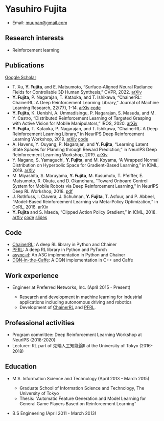 # Yasuhiro Fujita

- Email: muupan@gmail.com

## Research interests

- Reinforcement learning

## Publications

[Google Scholar](https://scholar.google.com/citations?user=vfOynukAAAAJ)

- T. Xu, **Y. Fujita**, and E. Matsumoto,  “Surface-Aligned Neural Radiance Fields for Controllable 3D Human Synthesis,” CVPR, 2022. [arXiv](https://arxiv.org/abs/2201.01683)
- **Y. Fujita**, P. Nagarajan, T. Kataoka, and T. Ishikawa, “ChainerRL:  ChainerRL: A Deep Reinforcement Learning Library,” Journal of Machine Learning Research, 22(77), 1-14. [arXiv](https://arxiv.org/abs/1912.03905v2) [code](https://github.com/chainer/chainerrl)
- **Y. Fujita**, K. Uenishi, A. Ummadisingu, P. Nagarajan, S. Masuda, and M. Y. Castro, “Distributed Reinforcement Learning of Targeted Grasping with Active Vision for Mobile Manipulators,” IROS, 2020. [arXiv](http://arxiv.org/abs/2007.08082)
- **Y. Fujita**, T. Kataoka, P. Nagarajan, and T. Ishikawa, “ChainerRL: A Deep Reinforcement Learning Library,” in NeurIPS Deep Reinforcement Learning Workshop, 2019. [arXiv](https://arxiv.org/abs/1912.03905v1) [code](https://github.com/chainer/chainerrl)
- A. Havens, Y. Ouyang, P. Nagarajan, and **Y. Fujita**, “Learning Latent State Spaces for Planning through Reward Prediction,” in NeurIPS Deep Reinforcement Learning Workshop, 2019. [arXiv](https://arxiv.org/abs/1912.04201)
- Y. Nagano, S. Yamaguchi, **Y. Fujita**, and M. Koyama, “A Wrapped Normal Distribution on Hyperbolic Space for Gradient-Based Learning,” in ICML, 2019. [arXiv](https://arxiv.org/abs/1902.02992)
- M. Miyashita, S. Maruyama, **Y. Fujita**, M. Kusumoto, T. Pfeiffer, E. Matsumoto, R. Okuta, and D. Okanohara, “Toward Onboard Control System for Mobile Robots via Deep Reinforcement Learning,” in NeurIPS Deep RL Workshop, 2018. [pdf](https://drive.google.com/open?id=0B_utB5Y8Y6D5d0NFZ25CdGluRDVGTlVyMHh2Q1g4NXZNbTJJ)
- J. Rothfuss, I. Clavera, J. Schulman, **Y. Fujita**, T. Asfour, and P. Abbeel, “Model-Based Reinforcement Learning via Meta-Policy Optimization,” in CoRL, 2018. [arXiv](https://arxiv.org/abs/1809.05214)
- **Y. Fujita** and S. Maeda, “Clipped Action Policy Gradient,” in ICML, 2018. [arXiv](https://arxiv.org/abs/1802.07564) [code](https://github.com/pfnet-research/capg) [slides](https://www.slideshare.net/mooopan/clipped-action-policy-gradient-107793858)

## Code

- [ChainerRL](https://github.com/chainer/chainerrl): A deep RL library in Python and Chainer
- [PFRL](https://github.com/pfnet/pfrl): A deep RL library in Python and PyTorch
- [async-rl](https://github.com/muupan/async-rl): An A3C implementation in Python and Chainer
- [DQN-in-the-Caffe](https://github.com/muupan/dqn-in-the-caffe): A DQN implementation in C++ and Caffe

## Work experience

- Engineer at Preferred Networks, Inc. (April 2015 - Present)

  - Research and development in machine learning for industrial applications including autonomous driving and robotics
  - Development of [ChainerRL](https://github.com/chainer/chainerrl) and [PFRL](https://github.com/pfnet/pfrl).
  
## Professional activities

- Program committee: Deep Reinforcement Learning Workshop at NeurIPS (2018-2020)
- Lecturer: RL part of 先端人工知能論II at the University of Tokyo (2016-2018)

## Education

- M.S. Information Science and Technology (April 2013 - March 2015)

  - Graduate School of Information Science and Technology, The University of Tokyo
  - Thesis: “Automatic Feature Generation and Model Learning for General Game Players Based on Reinforcement Learning“
  
- B.S Engineering (April 2011 - March 2013)
